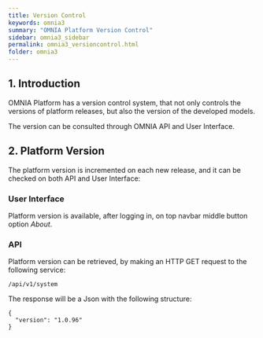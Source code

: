 ```yaml
---
title: Version Control
keywords: omnia3
summary: "OMNIA Platform Version Control"
sidebar: omnia3_sidebar
permalink: omnia3_versioncontrol.html
folder: omnia3
---
```


## 1. Introduction

OMNIA Platform has a version control system, that not only controls the versions of platform releases, but also the version of the developed models.

The version can be consulted through OMNIA API and User Interface.

## 2. Platform Version

The platform version is incremented on each new release, and it can be checked on both API and User Interface:

### User Interface

Platform version is available, after logging in, on top navbar middle button option *About*.

### API

Platform version can be retrieved, by making an HTTP GET request to the following service:

```
/api/v1/system
```

The response will be a Json with the following structure:

```
{
  "version": "1.0.96"
}
```
